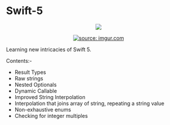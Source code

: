 # Swift-5
<p align="center">
<img src="https://img.shields.io/badge/Swift-5.0-green.svg" />
</p>


<p align="center">
  <a href="https://imgur.com/QXVAnpA"><img src="https://i.imgur.com/SajZa44.jpg" title="source: imgur.com" /></a>
</p>


Learning new intricacies of Swift 5.


<p>Contents:- </p>

- Result Types
- Raw strings
- Nested Optionals
- Dynamic Callable
- Improved String Interpolation
- Interpolation that joins array of string, repeating a string value 
- Non-exhaustive enums 
- Checking for integer multiples
